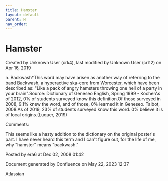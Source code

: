 ```yaml
---
title: Hamster
layout: default
parent: H
nav_order:
---
```


# Hamster

Created by  Unknown User (crk4), last modified by  Unknown User (crl12) on Apr 16, 2019

n. Backwash*This word may have arisen as another way of referring to the band Backwash, a hyperactive ska-core from Worcester, which have been described as: &quot;Like a pack of angry hamsters throwing one hell of a party in your brain&quot;.Source: Dictionary of Geneseo English, Spring 1999 - KocherAs of 2012, 0% of students surveyed know this definition.Of those surveyed in 2008, 9.1% knew the word, and of those, 0% learned it in Geneseo. Talbot, 2008.As of 2019, 23% of students surveyed know this word. 0% believe it is of local origins.(Luquer, 2019)

Comments:

This seems like a hasty addition to the dictionary on the original poster's part. I have never heard this term and I can't figure out, for the life of me, why &quot;hamster&quot; means &quot;backwash.&quot;

Posted by era6 at Dec 02, 2008 01:42

Document generated by Confluence on May 22, 2023 12:37

Atlassian
